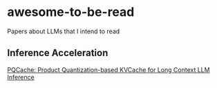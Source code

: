 # awesome-to-be-read
Papers about LLMs that I intend to read

## Inference Acceleration 

[PQCache: Product Quantization-based KVCache for Long Context LLM Inference](https://arxiv.org/abs/2407.12820)
